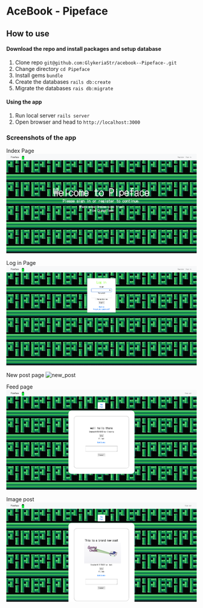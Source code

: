 # AceBook - Pipeface

## How to use

#### Download the repo and install packages and setup database

1. Clone repo `git@github.com:GlykeriaStr/acebook--Pipeface-.git`
2. Change directory `cd Pipeface`
3. Install gems `bundle`
4. Create the databases `rails db:create`
5. Migrate the databases `rais db:migrate`

#### Using the app

1. Run local server `rails server`
2. Open browser and head to `http://localhost:3000`

### Screenshots of the app

Index Page
![index](app/assets/images/index.png)

Log in Page
![log_in](app/assets/images/log_in.png)

New post page
![new_post](app/assets/images/new_post.png)

Feed page
![post](app/assets/images/post.png)

Image post
![image_post](app/assets/images/image_post.png)
